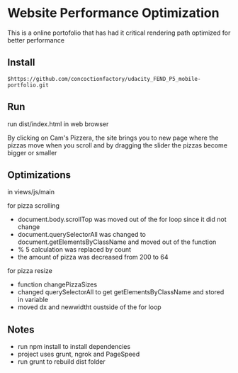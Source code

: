 # Website Performance Optimization

This is a online portofolio that has had it critical rendering path optimized for better performance


## Install

`$https://github.com/concoctionfactory/udacity_FEND_P5_mobile-portfolio.git`


## Run
run dist/index.html in web browser

By clicking on Cam's Pizzera, the site brings you to new page where the pizzas move when you scroll
and by dragging the slider the pizzas become bigger or smaller


## Optimizations

in views/js/main

for pizza scrolling
- document.body.scrollTop was moved out of the for loop since it did not change
- document.querySelectorAll was changed to document.getElementsByClassName and moved out of the function
- % 5 calculation was replaced by count
- the amount of pizza was decreased from 200 to 64

for pizza resize
- function changePizzaSizes
- changed querySelectorAll to get getElementsByClassName and stored in variable
- moved dx and newwidtht oustside of the for loop


## Notes
- run npm install to install dependencies
- project uses grunt, ngrok and PageSpeed
- run grunt to rebuild dist folder